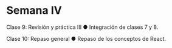 # Semana IV

Clase 9: Revisión y práctica III
● Integración de clases 7 y 8.

Clase 10: Repaso general
● Repaso de los conceptos de React.